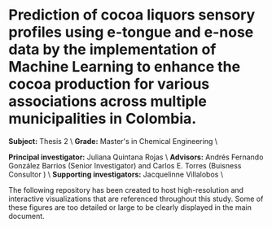 # **Prediction of cocoa liquors sensory profiles using e-tongue and e-nose data by the implementation of Machine Learning to enhance the cocoa production for various associations across multiple municipalities in Colombia.**

**Subject:** Thesis 2 \\
**Grade:** Master's in Chemical Engineering \\

**Principal investigator:** Juliana Quintana Rojas \\
**Advisors:** Andrés Fernando González Barrios (Senior Investigator) and Carlos E. Torres (Buisness Consultor ) \\
**Supporting investigators:** Jacquelinne Villalobos \\


The following repository has been created to host high-resolution and interactive visualizations that are referenced throughout this study. Some of these figures are too detailed or large to be clearly displayed in the main document.
